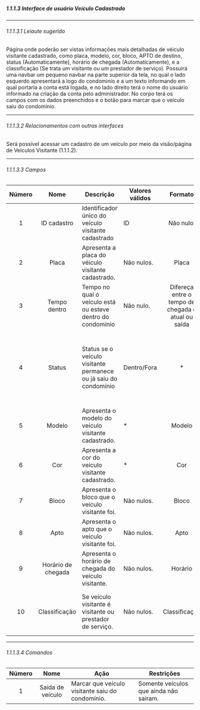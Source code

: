 ##### 1.1.1.3 Interface de usuário Veículo Cadastrado

---

###### 1.1.1.3.1 Leiaute sugerido
Página onde poderão ser vistas informações mais detalhadas de véiculo visitante cadastrado, como placa, modelo, cor, bloco, APTO de destino, status (Automaticamente), horário de chegada (Automaticamente), e a classificação (Se trata um visitante ou um prestador de serviço).
Possuirá uma navbar um pequeno navbar na parte superior da tela, no qual o lado esquerdo apresentará a logo do condominío e a um texto informando em qual portaria a conta está logada, e no lado direito terá o nome do usuário informado na criação da conta pelo administrador.
No corpo terá os campos com os dados preenchidos e o botão para marcar que o veículo saiu do condomínio.

---

###### 1.1.1.3.2 Relacionamentos com outras interfaces
Será possível acessar um cadastro de um veículo por meio da visão/página de Veículos Visitante (1.1.1.2).

---

###### 1.1.1.3.3 Campos
| Número | Nome | Descrição | Valores válidos | Formato | Tipo | Restrições |
| :----: | :--: | --------- | --------------- | :-----: | :--: | ---------- |
|    1    |   ID cadastro   |      Identificador único do veículo visitante cadastrado     |        ID         |     Não nulo.    |   ID.   |     Todos os cadastros devem possuir um.       |
|    2    |   Placa   |     Apresenta a placa do véiculo visitante cadastrado.      |     Não nulos.   |    Placa     |   Text.   |     *       |
|    3    |   Tempo dentro   |     Tempo no qual o veículo está ou esteve dentro do condomínio      |     Não nulo.            |    Difereça entre o tempo de chegada e atual ou saída     |   Time   |     Tempo válido.       |
|    4    |   Status   |     Status se o veículo visitante permanece ou já saiu do condomínio      |        Dentro/Fora         |    *     |   *   |      Apenas essas duas opções, não terá como voltar atrás após marcar como fora.      |
|    5    |   Modelo   |     Apresenta o modelo do veículo visitante cadastrado.      |     *   |    Modelo     |   Text.   |     *       |
|    6    |   Cor   |     Apresenta a cor do veículo visitante cadastrado.      |     *   |    Cor     |   Text.   |     *       |
|    7    |   Bloco   |     Apresenta o bloco que o veículo visitante foi.      |     Não nulos.   |    Bloco     |   Text.   |     *       |
|    8    |   Apto   |     Apresenta o apto que o veículo visitante foi.      |     Não nulos.   |    Apto     |   Text.   |     *       |
|    9    |   Horário de chegada   |     Apresenta o horário de chegada do veículo visitante.      |     Não nulos.   |    Horário     |   Time.   |     *       |
|    10    |   Classificação   |     Se veículo visitante é visitante ou prestador de serviço.      |     Não nulos.   |    Classificação     |   Classificação.   |     Apenas visitante ou prestador de serviço.       |

---

###### 1.1.1.3.4 Comandos
| Número | Nome | Ação | Restrições |
| :----: | :--: | ---- | ---------- |
|    1    |   Saída de veículo    |   Marcar que veículo visitante saiu do condomínio.   |      Somente veículos que ainda não sairam.      |